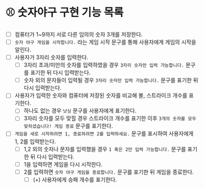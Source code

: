 # ⚾️ 숫자야구 구현 기능 목록

- [ ] 컴퓨터가 1~9까지 서로 다른 임의의 숫자 3개를 저장한다.
- [ ] `숫자 야구 게임을 시작합니다.` 라는 게임 시작 문구를 통해 사용자에게 게임의 시작을 알린다.
- [ ] 사용자가 3자리 숫자를 입력한다.
  - [ ] 3자리 초과/미만의 숫자를 입력하였을 경우 `3자리 숫자만 입력 가능합니다.` 문구를 표기한 뒤 다시 입력받는다.
  - [ ] 숫자 외의 문자들이 입력될 경우 `3자리 숫자만 입력 가능합니다.` 문구를 표기한 뒤 다시 입력받는다.
- [ ] 사용자가 입력한 숫자와 컴퓨터에 저장된 숫자를 비교해 볼, 스트라이크 개수를 표기한다.
  - [ ] 하나도 없는 경우 `낫싱` 문구를 사용자에게 표기한다.
  - [ ] 3자리 숫자를 모두 맞힐 경우 스트라이크 개수를 표기한 이후 `3개의 숫자를 모두 맞히셨습니다! 게임 종료` 문구를 표기한다.
- [ ] `게임을 새로 시작하려면 1, 종료하려면 2를 입력하세요.` 문구를 표시하여 사용자에게 1, 2를 입력받는다.
  - [ ] 1,2 외의 숫자나 문자를 입력했을 경우 `1 혹은 2만 입력 가능합니다.` 문구를 표기한 뒤 다시 입력받는다.
  - [ ] 1을 입력하면 게임을 다시 시작한다.
  - [ ] 2를 입력하면 `숫자 야구 게임을 종료합니다.` 문구를 표기한 뒤 게임을 종료한다.
    - [ ] (+) 사용자에게 승패 개수를 표기한다.
